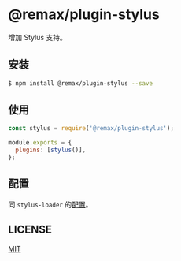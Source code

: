 # @remax/plugin-stylus

增加 Stylus 支持。

## 安装

```bash
$ npm install @remax/plugin-stylus --save
```

## 使用

```js
const stylus = require('@remax/plugin-stylus');

module.exports = {
  plugins: [stylus()],
};
```

## 配置

同 `stylus-loader` 的[配置](https://github.com/shama/stylus-loader)。

## LICENSE

[MIT](LICENSE)
